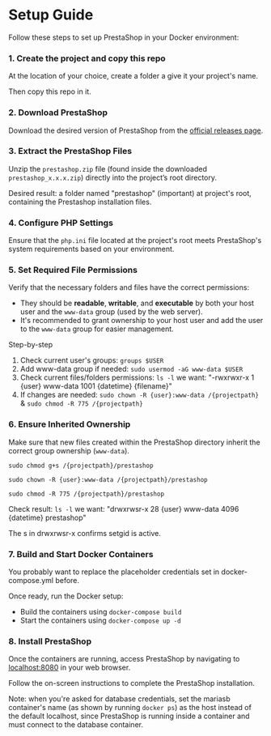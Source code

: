 # Setup Guide

Follow these steps to set up PrestaShop in your Docker environment:

### 1. Create the project and copy this repo
At the location of your choice, create a folder a give it your project's name.

Then copy this repo in it.


### 2. Download PrestaShop
Download the desired version of PrestaShop from the [official releases page](https://github.com/PrestaShop/PrestaShop/releases).


### 3. Extract the PrestaShop Files
Unzip the `prestashop.zip` file (found inside the downloaded `prestashop_x.x.x.zip`) directly into the project’s root directory.

Desired result: a folder named "prestashop" (important) at project's root, containing the Prestashop installation files.


### 4. Configure PHP Settings
Ensure that the `php.ini` file located at the project's root meets PrestaShop's system requirements based on your environment.


### 5. Set Required File Permissions
Verify that the necessary folders and files have the correct permissions:
- They should be **readable**, **writable**, and **executable** by both your host user and the `www-data` group (used by the web server).
- It's recommended to grant ownership to your host user and add the user to the `www-data` group for easier management.

Step-by-step
1. Check current user's groups: `groups $USER`
2. Add www-data group if needed: `sudo usermod -aG www-data $USER`
3. Check current files/folders permissions:
`ls -l` we want: "-rwxrwxr-x  1 {user} www-data 1001 {datetime} {filename}"
4. If changes are needed:
`sudo chown -R {user}:www-data /{projectpath}` & `sudo chmod -R 775 /{projectpath}`


### 6. Ensure Inherited Ownership
Make sure that new files created within the PrestaShop directory inherit the correct group ownership (`www-data`).

`sudo chmod g+s /{projectpath}/prestashop`

`sudo chown -R {user}:www-data /{projectpath}/prestashop`

`sudo chmod -R 775 /{projectpath}/prestashop`

Check result: `ls -l` we want: "drwxrwsr-x 28 {user} www-data 4096 {datetime} prestashop"

The s in drwxrwsr-x confirms setgid is active.


### 7. Build and Start Docker Containers
You probably want to replace the placeholder credentials set in docker-compose.yml before.

Once ready, run the Docker setup:
- Build the containers using `docker-compose build`
- Start the containers using `docker-compose up -d`


### 8. Install PrestaShop
Once the containers are running, access PrestaShop by navigating to [localhost:8080](http://localhost:8080) in your web browser.

Follow the on-screen instructions to complete the PrestaShop installation.

Note: when you're asked for database credentials, set the mariasb container's name (as shown by running `docker ps`) as the host instead of the default localhost, since PrestaShop is running inside a container and must connect to the database container.
